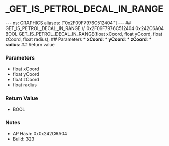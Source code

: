 # _GET_IS_PETROL_DECAL_IN_RANGE

--- ns: GRAPHICS aliases: ["0x2F09F7976C512404"] --- ## GET_IS_PETROL_DECAL_IN_RANGE  // 0x2F09F7976C512404 0x242C6A04 BOOL GET_IS_PETROL_DECAL_IN_RANGE(float xCoord, float yCoord, float zCoord, float radius);  ## Parameters * **xCoord**: * **yCoord**: * **zCoord**: * **radius**:  ## Return value

### Parameters
* float xCoord
* float yCoord
* float zCoord
* float radius

### Return Value
* BOOL

### Notes
* AP Hash: 0x0x242C6A04
* Build: 323

